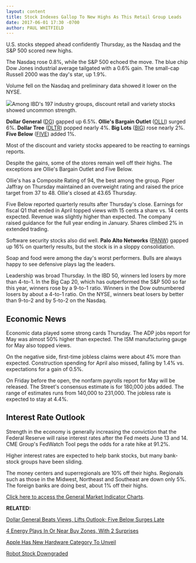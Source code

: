 ```yaml
---
layout: content
title: Stock Indexes Gallop To New Highs As This Retail Group Leads
date: 2017-06-01 17:30 -0700
author: PAUL WHITFIELD
---
```








 U.S. stocks stepped ahead confidently Thursday, as the Nasdaq and the S&P 500 scored new highs.


The Nasdaq rose 0.8%, while the S&P 500 echoed the move. The blue chip Dow Jones industrial average tailgated with a 0.6% gain. The small-cap Russell 2000 was the day's star, up 1.9%.


Volume fell on the Nasdaq and preliminary data showed it lower on the NYSE.


![](https://www.investors.com/wp-content/uploads/2017/06/MP063117-184x300.png)Among IBD's 197 industry groups, discount retail and variety stocks showed uncommon strength.


**Dollar General** ([DG](https://research.investors.com/quote.aspx?symbol=DG)) gapped up 6.5%. **Ollie's Bargain Outlet** ([OLLI](https://research.investors.com/quote.aspx?symbol=OLLI)) surged 6%. **Dollar Tree** ([DLTR](https://research.investors.com/quote.aspx?symbol=DLTR)) popped nearly 4%. **Big Lots** ([BIG](https://research.investors.com/quote.aspx?symbol=BIG)) rose nearly 2%. **Five Below** ([FIVE](https://research.investors.com/quote.aspx?symbol=FIVE)) added 1%.


Most of the discount and variety stocks appeared to be reacting to earnings reports.


Despite the gains, some of the stores remain well off their highs. The exceptions are Ollie's Bargain Outlet and Five Below.


Ollie's has a Composite Rating of 94, the best among the group. Piper Jaffray on Thursday maintained an overweight rating and raised the price target from 37 to 48. Ollie's closed at 43.65 Thursday.


Five Below reported quarterly results after Thursday's close. Earnings for fiscal Q1 that ended in April topped views with 15 cents a share vs. 14 cents expected. Revenue was slightly higher than expected. The company raised guidance for the full year ending in January. Shares climbed 2% in extended trading.


Software security stocks also did well. **Palo Alto Networks** ([PANW](https://research.investors.com/quote.aspx?symbol=PANW)) gapped up 16% on quarterly results, but the stock is in a sloppy consolidation.


Soap and food were among the day's worst performers. Bulls are always happy to see defensive plays lag the leaders.


Leadership was broad Thursday. In the IBD 50, winners led losers by more than 4-to-1. In the Big Cap 20, which has outperformed the S&P 500 so far this year, winners rose by a 9-to-1 ratio. Winners in the Dow outnumbered losers by about a 4-to-1 ratio. On the NYSE, winners beat losers by better than 9-to-2 and by 5-to-2 on the Nasdaq.


Economic News
-------------


Economic data played some strong cards Thursday. The ADP jobs report for May was almost 50% higher than expected. The ISM manufacturing gauge for May also topped views.


On the negative side, first-time jobless claims were about 4% more than expected. Construction spending for April also missed, falling by 1.4% vs. expectations for a gain of 0.5%.


On Friday before the open, the nonfarm payrolls report for May will be released. The Street's consensus estimate is for 180,000 jobs added. The range of estimates runs from 140,000 to 231,000. The jobless rate is expected to stay at 4.4%.


Interest Rate Outlook
---------------------


Strength in the economy is generally increasing the conviction that the Federal Reserve will raise interest rates after the Fed meets June 13 and 14. CME Group's FedWatch Tool pegs the odds for a rate hike at 91.2%.


Higher interest rates are expected to help bank stocks, but many bank-stock groups have been sliding.


The money centers and superregionals are 10% off their highs. Regionals such as those in the Midwest, Northeast and Southeast are down only 5%. The foreign banks are doing best, about 1% off their highs.


[Click here to access the General Market Indicator Charts](https://www.investors.com/wp-content/uploads/2017/06/IBD0106152554GMI.pdf).


**RELATED:**


[Dollar General Beats Views, Lifts Outlook; Five Below Surges Late](https://www.investors.com/research/ibd-industry-themes/dollar-general-reports-earnings-early-five-below-late/?src=A00220&yptr=yahoo)


[4 Energy Plays In Or Near Buy Zones, With 2 Surprises](https://www.investors.com/market-trend/stock-market-today/stock-futures-up-4-energy-plays-in-or-near-buy-zones-with-2-surprises/)


[Apple Has New Hardware Category To Unveil](https://www.investors.com/news/technology/click/apple-readies-second-new-hardware-category-developed-under-ceo-tim-cook/)


[Robot Stock Downgraded](https://www.investors.com/news/technology/click/robot-stock-downgraded-as-valuation-does-not-compute/)




